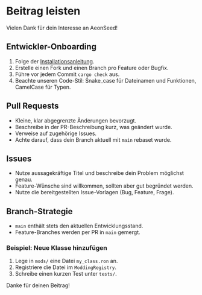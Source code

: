 # Beitrag leisten

Vielen Dank für dein Interesse an AeonSeed!

## Entwickler-Onboarding

1. Folge der [Installationsanleitung](./docs/INSTALL.md).
2. Erstelle einen Fork und einen Branch pro Feature oder Bugfix.
3. Führe vor jedem Commit `cargo check` aus.
4. Beachte unseren Code-Stil: Snake_case für Dateinamen und Funktionen, CamelCase für Typen.

## Pull Requests

- Kleine, klar abgegrenzte Änderungen bevorzugt.
- Beschreibe in der PR-Beschreibung kurz, was geändert wurde.
- Verweise auf zugehörige Issues.
- Achte darauf, dass dein Branch aktuell mit `main` rebaset wurde.

## Issues

- Nutze aussagekräftige Titel und beschreibe dein Problem möglichst genau.
- Feature-Wünsche sind willkommen, sollten aber gut begründet werden.
- Nutze die bereitgestellten Issue-Vorlagen (Bug, Feature, Frage).

## Branch-Strategie

- `main` enthält stets den aktuellen Entwicklungsstand.
- Feature-Branches werden per PR in `main` gemergt.

### Beispiel: Neue Klasse hinzufügen
1. Lege in `mods/` eine Datei `my_class.ron` an.
2. Registriere die Datei im `ModdingRegistry`.
3. Schreibe einen kurzen Test unter `tests/`.

Danke für deinen Beitrag!
